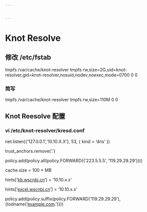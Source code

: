 ```yaml
---


---
```


<h1 id="knot-resolve">Knot Resolve</h1>
<h2 id="修改-etcfstab">修改 /etc/fstab</h2>
<p>tmpfs  /var/cache/knot-resolver  tmpfs  rw,size=2G,uid=knot-resolver,gid=knot-resolver,nosuid,nodev,noexec,mode=0700 0 0</p>
<h3 id="简写">简写</h3>
<p>tmpfs  /var/cache/knot-resolver  tmpfs  rw,size=110M 0 0</p>
<h2 id="knot-reesolve-配置">Knot Reesolve 配置</h2>
<h3 id="vi-etcknot-resolverkresd.conf">vi /etc/knot-resolver/kresd.conf</h3>
<p>net.listen({‘127.0.0.1’,‘10.10.X.X’}, 53, { kind = ‘dns’ })</p>
<p>trust_anchors.remove(’.’)</p>
<p>policy.add(policy.all(policy.FORWARD({‘223.5.5.5’, ‘119.29.29.29’})))</p>
<p>cache.size = 100 * MB</p>
<p>hints[‘<a href="http://kb.wscnbj.cn">kb.wscnbj.cn</a>’] = ‘10.10.x.x’</p>
<p>hints[‘<a href="http://excel.wscnbj.cn">excel.wscnbj.cn</a>’] = ‘10.10.x.x’</p>
<p>policy.add(policy.suffix(policy.FORWARD(‘119.29.29.29’),{todname(‘<a href="http://example.com">example.com</a>.’)}))</p>

